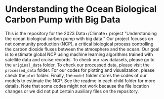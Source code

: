 # Understanding the Ocean Biological Carbon Pump with Big Data

This is the repository for the 2023 Data+/Climate+ project "Understanding the ocean biological carbon pump with big data." Our project focuses on net community production (NCP), a critical biological process controlling the carbon dioxide fluxes between the atmosphere and the ocean. Our goal is to estimate global NCP using machine learning algorithms trained with satellite data and cruise records. To check our raw datasets, please go to the `original_data` folder. To check our processed data, please visit the `processed_data` folder. For our codes for plotting and visualization, please check the `plot` folder. Finally, the `model` folder stores the codes of our models to estimate the NCP. See the readme in each child folder for more details. Note that some codes might not work because the file location changes or we did not put certain auxiliary files on the repository.
